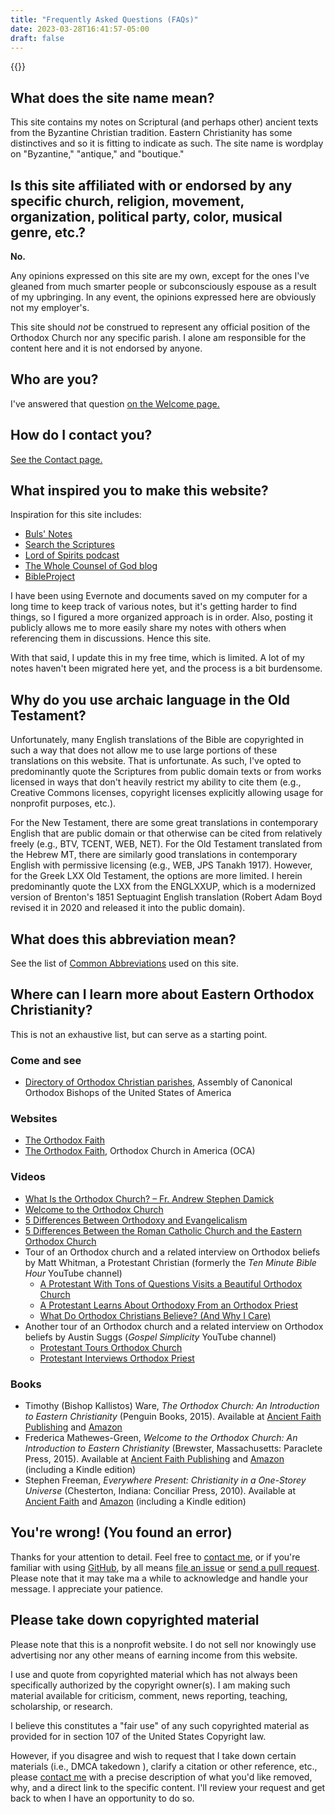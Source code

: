 ```yaml
---
title: "Frequently Asked Questions (FAQs)"
date: 2023-03-28T16:41:57-05:00
draft: false
---
```


{{<toc>}}

## What does the site name mean?

This site contains my notes on Scriptural (and perhaps other) ancient texts from the Byzantine Christian tradition. Eastern Christianity has some distinctives and so it is fitting to indicate as such. The site name is wordplay on "Byzantine," "antique," and "boutique."

## Is this site affiliated with or endorsed by any specific church, religion, movement, organization, political party, color, musical genre, etc.?

**No.**

Any opinions expressed on this site are my own, except for the ones I've gleaned from much smarter people or subconsciously espouse as a result of my upbringing. In any event, the opinions expressed here are obviously not my employer's.

This site should *not* be construed to represent any official position of the Orthodox Church nor any specific parish. I alone am responsible for the content here and it is not endorsed by anyone.

## Who are you?

I've answered that question [on the Welcome page.](/welcome/#who-are-you)

## How do I contact you?

[See the Contact page.](/contact)

## What inspired you to make this website?

Inspiration for this site includes:

- [Buls' Notes](http://pericope.org/buls-notes/index.html)
- [Search the Scriptures](https://orthodoxbiblestudy.info)
- [Lord of Spirits podcast](https://www.ancientfaith.com/podcasts/lordofspirits)
- [The Whole Counsel of God blog](https://blogs.ancientfaith.com/wholecounsel/)
- [BibleProject](https://bibleproject.com)

I have been using Evernote and documents saved on my computer for a long time to keep track of various notes, but it's getting harder to find things, so I figured a more organized approach is in order. Also, posting it publicly allows me to more easily share my notes with others when referencing them in discussions. Hence this site.

With that said, I update this in my free time, which is limited. A lot of my notes haven't been migrated here yet, and the process is a bit burdensome.

## Why do you use archaic language in the Old Testament?

Unfortunately, many English translations of the Bible are copyrighted in such a way that does not allow me to use large portions of these translations on this website. That is unfortunate. As such, I've opted to predominantly quote the Scriptures from public domain texts or from works licensed in ways that don't heavily restrict my ability to cite them (e.g., Creative Commons licenses, copyright licenses explicitly allowing usage for nonprofit purposes, etc.). 

For the New Testament, there are some great translations in contemporary English that are public domain or that otherwise can be cited from relatively freely (e.g., BTV, TCENT, WEB, NET). For the Old Testament translated from the Hebrew MT, there are similarly good translations in contemporary English with permissive licensing (e.g., WEB, JPS Tanakh 1917). However, for the Greek LXX Old Testament, the options are more limited. I herein predominantly quote the LXX from the ENGLXXUP, which is a modernized version of Brenton's 1851 Septuagint English translation (Robert Adam Boyd revised it in 2020 and released it into the public domain).

## What does this abbreviation mean?

See the list of [Common Abbreviations](/abbrev) used on this site.

## Where can I learn more about Eastern Orthodox Christianity?

This is not an exhaustive list, but can serve as a starting point.

### Come and see

- [Directory of Orthodox Christian parishes](https://www.assemblyofbishops.org/directories/parishes), Assembly of Canonical Orthodox Bishops of the United States of America

### Websites

- [The Orthodox Faith](https://theorthodoxfaith.com)
- [The Orthodox Faith](https://www.oca.org/orthodoxy/the-orthodox-faith), Orthodox Church in America (OCA)

### Videos

- [What Is the Orthodox Church? – Fr. Andrew Stephen Damick](https://youtu.be/95P744siC7U)
- [Welcome to the Orthodox Church](https://youtube.com/playlist?list=PLxcntdlvObPgDGgBg1mYsUxnfGcyTBKcc)
- [5 Differences Between Orthodoxy and Evangelicalism](https://youtu.be/3MzWnO1VfvY)
- [5 Differences Between the Roman Catholic Church and the Eastern Orthodox Church](https://youtu.be/Qdr7u6IP6sg)
- Tour of an Orthodox church and a related interview on Orthodox beliefs by Matt Whitman, a Protestant Christian (formerly the *Ten Minute Bible Hour* YouTube channel)
  - [A Protestant With Tons of Questions Visits a Beautiful Orthodox Church](https://youtu.be/KX4zpZE-Yqk)
  - [A Protestant Learns About Orthodoxy From an Orthodox Priest](https://youtu.be/PE9TDX_dqOo)
  - [What Do Orthodox Christians Believe? (And Why I Care)](https://youtu.be/aRMsLntuVcQ)
- Another tour of an Orthodox church and a related interview on Orthodox beliefs by Austin Suggs (*Gospel Simplicity* YouTube channel)
  - [Protestant Tours Orthodox Church](https://youtu.be/7uIEYIzArx4)
  - [Protestant Interviews Orthodox Priest](https://youtu.be/bw45OChdnJ4)

### Books

- Timothy (Bishop Kallistos) Ware, *The Orthodox Church: An Introduction to Eastern Christianity* (Penguin Books, 2015). Available at [Ancient Faith Publishing](https://store.ancientfaith.com/the-orthodox-church-ware/) and [Amazon](https://www.amazon.com/Orthodox-Church-Introduction-Eastern-Christianity/dp/014198063X/)
- Frederica Mathewes-Green, *Welcome to the Orthodox Church: An Introduction to Eastern Christianity* (Brewster, Massachusetts: Paraclete Press, 2015). Available at [Ancient Faith Publishing](https://store.ancientfaith.com/welcome) and [Amazon](https://www.amazon.com/Welcome-Orthodox-Church-Introduction-Christianity/dp/1557259216/) (including a Kindle edition)
- Stephen Freeman, *Everywhere Present: Christianity in a One-Storey Universe* (Chesterton, Indiana: Conciliar Press, 2010). Available at [Ancient Faith](https://store.ancientfaith.com/everywhere-present-christianity-in-a-one-storey-universe/) and [Amazon](https://www.amazon.com/Everywhere-Present-Christianity-One-Storey-Universe/dp/1936270102) (including a Kindle edition)

## You're wrong! (You found an error)

Thanks for your attention to detail. Feel free to [contact me](/contact), or if you're familiar with using [GitHub](https://github.com/biblenerd/byzantique-hugo-site-files), by all means [file an issue](https://github.com/biblenerd/byzantique-hugo-site-files/issues) or [send a pull request](https://github.com/biblenerd/byzantique-hugo-site-files/pulls). Please note that it may take ma a while to acknowledge and handle your message. I appreciate your patience.

## Please take down copyrighted material

Please note that this is a nonprofit website. I do not sell nor knowingly use advertising nor any other means of earning income from this website.

I use and quote from copyrighted material which has not always been specifically authorized by the copyright owner(s). I am making such material available for criticism, comment, news reporting, teaching, scholarship, or research.

I believe this constitutes a "fair use" of any such copyrighted material as provided for in section 107 of the United States Copyright law.

However, if you disagree and wish to request that I take down certain materials (i.e., DMCA takedown ), clarify a citation or other reference, etc., please [contact me](/contact) with a precise description of what you'd like removed, why, and a direct link to the specific content. I'll review your request and get back to when I have an opportunity to do so.
